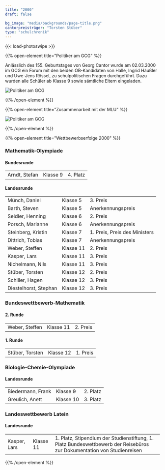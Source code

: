 ```yaml
---
title: "2000"
draft: false

bg_image: "media/backgrounds/page-title.png"
cantorpreisträger: "Torsten Stüber"
type: "schulchronik"
---
```


{{< load-photoswipe >}}

{{% open-element title="Politiker am GCG" %}}

Anlässlich des 155. Geburtstages von Georg Cantor wurde am 02.03.2000 im GCG ein Forum mit den beiden OB-Kandidaten von Halle, Ingrid Häußler und Uwe-Jens Rössel, zu schulpolitischen Fragen durchgeführt. Dazu wurden alle Schüler ab Klasse 9 sowie sämtliche Eltern eingeladen.

![Politiker am GCG](/media/schulchronik/2000/politiker_am_gcg.png)

{{% /open-element %}}

{{% open-element title="Zusammenarbeit mit der MLU" %}}

![Politiker am GCG](/media/schulchronik/2000/2000mikroskop.png)

{{% /open-element %}}

{{% open-element title="Wettbewerbserfolge 2000" %}}

### Mathematik-Olympiade

#### Bundesrunde

||||
|-|-|-|
|Arndt, Stefan|Klasse 9|4. Platz|

#### Landesrunde

||||
|-|-|-|
|Münch, Daniel|Klasse 5|3. Preis|
|Barth, Steven|Klasse 5|Anerkennungspreis|
|Seidler, Henning|Klasse 6|2. Preis|
|Porsch, Marianne|Klasse 6|Anerkennungspreis|
|Steinberg, Kristin|Klasse 7|1. Preis, Preis des Ministers|
|Dittrich, Tobias|Klasse 7|Anerkennungspreis|
|Weber, Steffen|Klasse 11|2. Preis|
|Kasper, Lars|Klasse 11|3. Preis|
|Nichelmann, Nils|Klasse 11|3. Preis|
|Stüber, Torsten|Klasse 12|2. Preis|
|Schiller, Hagen|Klasse 12|3. Preis|
|Diestelhorst, Stephan|Klasse 12|3. Preis|

### Bundeswettbewerb-Mathematik

#### 2. Runde

||||
|-|-|-|
|Weber, Steffen|Klasse 11|2. Preis|

#### 1. Runde

||||
|-|-|-|
|Stüber, Torsten|Klasse 12|1. Preis|

### Biologie-Chemie-Olympiade

#### Landesrunde

||||
|-|-|-|
|Biedermann, Frank|Klasse 9|2. Platz|
|Greulich, Anett|Klasse 10|3. Platz|

### Landeswettbewerb Latein

#### Landesrunde

||||
|-|-|-|
|Kasper, Lars|Klasse 11|1. Platz, Stipendium der Studienstiftung, 1. Platz Bundeswettbewerb der Reisebüros zur Dokumentation von Studienreisen|

{{% /open-element %}}
